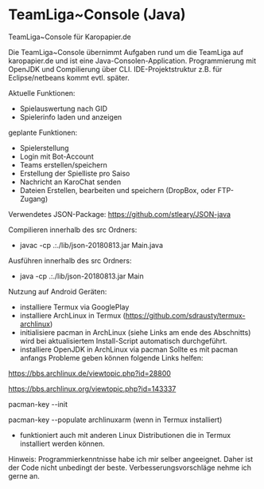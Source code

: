 # TeamLiga~Console (Java)
TeamLiga~Console für Karopapier.de

Die TeamLiga~Console übernimmt Aufgaben rund um die TeamLiga auf karopapier.de und ist eine Java-Consolen-Application.
Programmierung mit OpenJDK und Compilierung über CLI.
IDE-Projektstruktur z.B. für Eclipse/netbeans kommt evtl. später.

Aktuelle Funktionen:
+ Spielauswertung nach GID
+ Spielerinfo laden und anzeigen

geplante Funktionen:
+ Spielerstellung
+ Login mit Bot-Account
+ Teams erstellen/speichern
+ Erstellung der Spielliste pro Saiso
+ Nachricht an KaroChat senden
+ Dateien Erstellen, bearbeiten und speichern (DropBox, oder FTP-Zugang)

Verwendetes JSON-Package:
https://github.com/stleary/JSON-java

Compilieren innerhalb des src Ordners:
+ javac -cp .:./lib/json-20180813.jar Main.java

Ausführen innerhalb des src Ordners:
+ java -cp .:./lib/json-20180813.jar Main

Nutzung auf Android Geräten:
+ installiere Termux via GooglePlay
+ installiere ArchLinux in Termux (https://github.com/sdrausty/termux-archlinux)
+ initialisiere pacman in ArchLinux (siehe Links am ende des Abschnitts) wird bei aktualisiertem Install-Script automatisch durchgeführt.
+ installiere OpenJDK in ArchLinux via pacman
Sollte es mit pacman anfangs Probleme geben können folgende Links helfen:

https://bbs.archlinux.de/viewtopic.php?id=28800

https://bbs.archlinux.org/viewtopic.php?id=143337

pacman-key --init

pacman-key --populate archlinuxarm (wenn in Termux installiert)

- funktioniert auch mit anderen Linux Distributionen die in Termux installiert werden können.

Hinweis: Programmierkenntnisse habe ich mir selber angeeignet.
Daher ist der Code nicht unbedingt der beste.
Verbesserungsvorschläge nehme ich gerne an.
